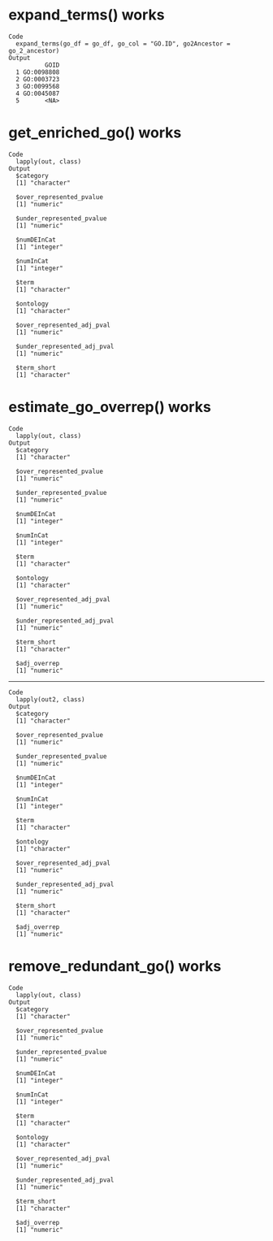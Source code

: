 # expand_terms() works

    Code
      expand_terms(go_df = go_df, go_col = "GO.ID", go2Ancestor = go_2_ancestor)
    Output
              GOID
      1 GO:0098808
      2 GO:0003723
      3 GO:0099568
      4 GO:0045087
      5       <NA>

# get_enriched_go() works

    Code
      lapply(out, class)
    Output
      $category
      [1] "character"
      
      $over_represented_pvalue
      [1] "numeric"
      
      $under_represented_pvalue
      [1] "numeric"
      
      $numDEInCat
      [1] "integer"
      
      $numInCat
      [1] "integer"
      
      $term
      [1] "character"
      
      $ontology
      [1] "character"
      
      $over_represented_adj_pval
      [1] "numeric"
      
      $under_represented_adj_pval
      [1] "numeric"
      
      $term_short
      [1] "character"
      

# estimate_go_overrep() works

    Code
      lapply(out, class)
    Output
      $category
      [1] "character"
      
      $over_represented_pvalue
      [1] "numeric"
      
      $under_represented_pvalue
      [1] "numeric"
      
      $numDEInCat
      [1] "integer"
      
      $numInCat
      [1] "integer"
      
      $term
      [1] "character"
      
      $ontology
      [1] "character"
      
      $over_represented_adj_pval
      [1] "numeric"
      
      $under_represented_adj_pval
      [1] "numeric"
      
      $term_short
      [1] "character"
      
      $adj_overrep
      [1] "numeric"
      

---

    Code
      lapply(out2, class)
    Output
      $category
      [1] "character"
      
      $over_represented_pvalue
      [1] "numeric"
      
      $under_represented_pvalue
      [1] "numeric"
      
      $numDEInCat
      [1] "integer"
      
      $numInCat
      [1] "integer"
      
      $term
      [1] "character"
      
      $ontology
      [1] "character"
      
      $over_represented_adj_pval
      [1] "numeric"
      
      $under_represented_adj_pval
      [1] "numeric"
      
      $term_short
      [1] "character"
      
      $adj_overrep
      [1] "numeric"
      

# remove_redundant_go() works

    Code
      lapply(out, class)
    Output
      $category
      [1] "character"
      
      $over_represented_pvalue
      [1] "numeric"
      
      $under_represented_pvalue
      [1] "numeric"
      
      $numDEInCat
      [1] "integer"
      
      $numInCat
      [1] "integer"
      
      $term
      [1] "character"
      
      $ontology
      [1] "character"
      
      $over_represented_adj_pval
      [1] "numeric"
      
      $under_represented_adj_pval
      [1] "numeric"
      
      $term_short
      [1] "character"
      
      $adj_overrep
      [1] "numeric"
      

